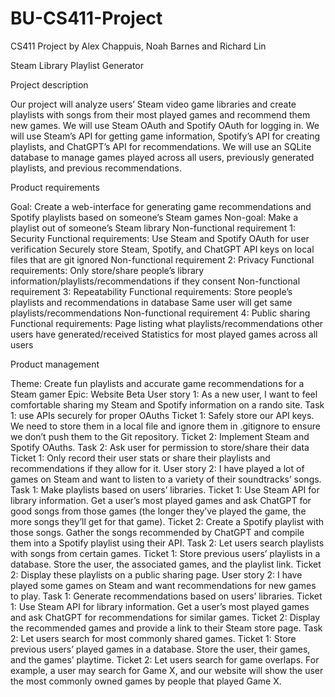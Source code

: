 # BU-CS411-Project
CS411 Project by Alex Chappuis, Noah Barnes and Richard Lin

Steam Library Playlist Generator

Project description

Our project will analyze users’ Steam video game libraries and create playlists with songs from their most played games and recommend them new games. We will use Steam OAuth and Spotify OAuth for logging in. We will use Steam’s API for getting game information, Spotify’s API for creating playlists, and ChatGPT’s API for recommendations. We will use an SQLite database to manage games played across all users, previously generated playlists, and previous recommendations.

Product requirements

Goal: Create a web-interface for generating game recommendations and Spotify playlists based on someone’s Steam games
Non-goal: Make a playlist out of someone’s Steam library
Non-functional requirement 1: Security
Functional requirements:
Use Steam and Spotify OAuth for user verification
Securely store Steam, Spotify, and ChatGPT API keys on local files that are git ignored
Non-functional requirement 2: Privacy
Functional requirements:
Only store/share people’s library information/playlists/recommendations if they consent
Non-functional requirement 3: Repeatability
Functional requirements:
Store people’s playlists and recommendations in database
Same user will get same playlists/recommendations
Non-functional requirement 4: Public sharing
Functional requirements:
Page listing what playlists/recommendations other users have generated/received
Statistics for most played games across all users

Product management

Theme: Create fun playlists and accurate game recommendations for a Steam gamer
Epic: Website Beta
User story 1: As a new user, I want to feel comfortable sharing my Steam and Spotify information on a rando site.
Task 1: use APIs securely for proper OAuths
Ticket 1: Safely store our API keys. We need to store them in a local file and ignore them in .gitignore to ensure we don’t push them to the Git repository.
Ticket 2: Implement Steam and Spotify OAuths.
Task 2: Ask user for permission to store/share their data
Ticket 1: Only record their user stats or share their playlists and recommendations if they allow for it.
User story 2: I have played a lot of games on Steam and want to listen to a variety of their soundtracks’ songs.
Task 1: Make playlists based on users’ libraries.
Ticket 1: Use Steam API for library information. Get a user’s most played games and ask ChatGPT for good songs from those games (the longer they’ve played the game, the more songs they’ll get for that game).
Ticket 2: Create a Spotify playlist with those songs. Gather the songs recommended by ChatGPT and compile them into a Spotify playlist using their API.
Task 2: Let users search playlists with songs from certain games.
Ticket 1: Store previous users’ playlists in a database. Store the user, the associated games, and the playlist link.
Ticket 2: Display these playlists on a public sharing page.
User story 2: I have played some games on Steam and want recommendations for new games to play.
Task 1: Generate recommendations based on users’ libraries.
Ticket 1: Use Steam API for library information. Get a user’s most played games and ask ChatGPT for recommendations for similar games.
Ticket 2: Display the recommended games and provide a link to their Steam store page.
Task 2: Let users search for most commonly shared games.
Ticket 1: Store previous users’ played games in a database. Store the user, their games, and the games’ playtime.
Ticket 2: Let users search for game overlaps. For example, a user may search for Game X, and our website will show the user the most commonly owned games by people that played Game X.
